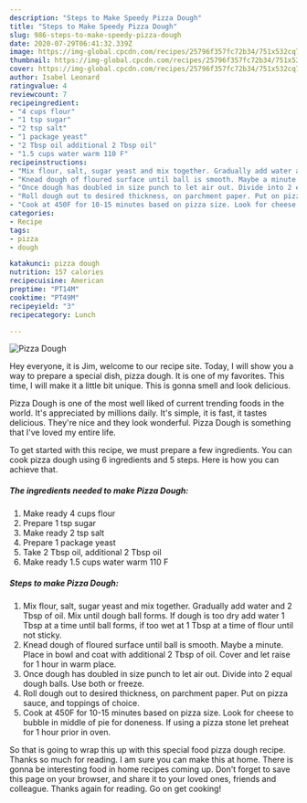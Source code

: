 ```yaml
---
description: "Steps to Make Speedy Pizza Dough"
title: "Steps to Make Speedy Pizza Dough"
slug: 986-steps-to-make-speedy-pizza-dough
date: 2020-07-29T06:41:32.339Z
image: https://img-global.cpcdn.com/recipes/25796f357fc72b34/751x532cq70/pizza-dough-recipe-main-photo.jpg
thumbnail: https://img-global.cpcdn.com/recipes/25796f357fc72b34/751x532cq70/pizza-dough-recipe-main-photo.jpg
cover: https://img-global.cpcdn.com/recipes/25796f357fc72b34/751x532cq70/pizza-dough-recipe-main-photo.jpg
author: Isabel Leonard
ratingvalue: 4
reviewcount: 7
recipeingredient:
- "4 cups flour"
- "1 tsp sugar"
- "2 tsp salt"
- "1 package yeast"
- "2 Tbsp oil additional 2 Tbsp oil"
- "1.5 cups water warm 110 F"
recipeinstructions:
- "Mix flour, salt, sugar yeast and mix together. Gradually add water and 2 Tbsp of oil. Mix until dough ball forms. If dough is too dry add water 1 Tbsp at a time until ball forms, if too wet at 1 Tbsp at a time of flour until not sticky."
- "Knead dough of floured surface until ball is smooth. Maybe a minute. Place in bowl and coat with additional 2 Tbsp of oil. Cover and let raise for 1 hour in warm place."
- "Once dough has doubled in size punch to let air out. Divide into 2 equal dough balls. Use both or freeze."
- "Roll dough out to desired thickness, on parchment paper. Put on pizza sauce, and toppings of choice."
- "Cook at 450F for 10-15 minutes based on pizza size. Look for cheese to bubble in middle of pie for doneness. If using a pizza stone let preheat for 1 hour prior in oven."
categories:
- Recipe
tags:
- pizza
- dough

katakunci: pizza dough 
nutrition: 157 calories
recipecuisine: American
preptime: "PT14M"
cooktime: "PT49M"
recipeyield: "3"
recipecategory: Lunch

---
```



![Pizza Dough](https://img-global.cpcdn.com/recipes/25796f357fc72b34/751x532cq70/pizza-dough-recipe-main-photo.jpg)

Hey everyone, it is Jim, welcome to our recipe site. Today, I will show you a way to prepare a special dish, pizza dough. It is one of my favorites. This time, I will make it a little bit unique. This is gonna smell and look delicious.

Pizza Dough is one of the most well liked of current trending foods in the world. It's appreciated by millions daily. It's simple, it is fast, it tastes delicious. They're nice and they look wonderful. Pizza Dough is something that I've loved my entire life.




To get started with this recipe, we must prepare a few ingredients. You can cook pizza dough using 6 ingredients and 5 steps. Here is how you can achieve that.

<!--inarticleads1-->

##### The ingredients needed to make Pizza Dough:

1. Make ready 4 cups flour
1. Prepare 1 tsp sugar
1. Make ready 2 tsp salt
1. Prepare 1 package yeast
1. Take 2 Tbsp oil, additional 2 Tbsp oil
1. Make ready 1.5 cups water warm 110 F




<!--inarticleads2-->

##### Steps to make Pizza Dough:

1. Mix flour, salt, sugar yeast and mix together. Gradually add water and 2 Tbsp of oil. Mix until dough ball forms. If dough is too dry add water 1 Tbsp at a time until ball forms, if too wet at 1 Tbsp at a time of flour until not sticky.
1. Knead dough of floured surface until ball is smooth. Maybe a minute. Place in bowl and coat with additional 2 Tbsp of oil. Cover and let raise for 1 hour in warm place.
1. Once dough has doubled in size punch to let air out. Divide into 2 equal dough balls. Use both or freeze.
1. Roll dough out to desired thickness, on parchment paper. Put on pizza sauce, and toppings of choice.
1. Cook at 450F for 10-15 minutes based on pizza size. Look for cheese to bubble in middle of pie for doneness. If using a pizza stone let preheat for 1 hour prior in oven.




So that is going to wrap this up with this special food pizza dough recipe. Thanks so much for reading. I am sure you can make this at home. There is gonna be interesting food in home recipes coming up. Don't forget to save this page on your browser, and share it to your loved ones, friends and colleague. Thanks again for reading. Go on get cooking!
